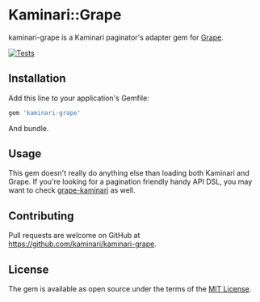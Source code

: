 # Kaminari::Grape

kaminari-grape is a Kaminari paginator's adapter gem for [Grape](https://github.com/ruby-grape/grape).

[![Tests](https://github.com/kaminari/kaminari-grape/actions/workflows/test.yml/badge.svg)](https://github.com/kaminari/kaminari-grape/actions/workflows/test.yml)

## Installation

Add this line to your application's Gemfile:

```ruby
gem 'kaminari-grape'
```

And bundle.


## Usage

This gem doesn't really do anything else than loading both Kaminari and Grape.
If you're looking for a pagination friendly handy API DSL, you may want to check [grape-kaminari](https://github.com/monterail/grape-kaminari) as well.


## Contributing

Pull requests are welcome on GitHub at https://github.com/kaminari/kaminari-grape.


## License

The gem is available as open source under the terms of the [MIT License](http://opensource.org/licenses/MIT).
